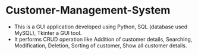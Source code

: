 # Customer-Management-System

* This is a GUI application developed using Python, SQL (database used MySQL), Tkinter a GUI tool.
* It performs CRUD operation like Addition of customer details, Searching, Modification, Deletion, Sorting of customer, Show all customer details.
